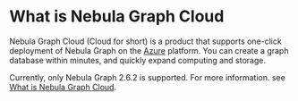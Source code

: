 # What is Nebula Graph Cloud

Nebula Graph Cloud (Cloud for short) is a product that supports one-click deployment of Nebula Graph on the [Azure](https://azure.microsoft.com/en-us/) platform. You can create a graph database within minutes, and quickly expand computing and storage.

Currently, only Nebula Graph 2.6.2 is supported. For more information. see [What is Nebula Graph Cloud](https://docs.nebula-graph.io/2.6.2/nebula-cloud/1.what-is-cloud/).